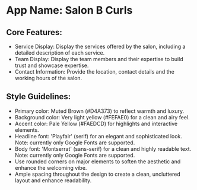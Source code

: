 # **App Name**: Salon B Curls

## Core Features:

- Service Display: Display the services offered by the salon, including a detailed description of each service.
- Team Display: Display the team members and their expertise to build trust and showcase expertise.
- Contact Information: Provide the location, contact details and the working hours of the salon.

## Style Guidelines:

- Primary color: Muted Brown (#D4A373) to reflect warmth and luxury.
- Background color: Very light yellow (#FEFAE0) for a clean and airy feel.
- Accent color: Pale Yellow (#FAEDCD) for highlights and interactive elements.
- Headline font: 'Playfair' (serif) for an elegant and sophisticated look. Note: currently only Google Fonts are supported.
- Body font: 'Montserrat' (sans-serif) for a clean and highly readable text. Note: currently only Google Fonts are supported.
- Use rounded corners on major elements to soften the aesthetic and enhance the welcoming vibe.
- Ample spacing throughout the design to create a clean, uncluttered layout and enhance readability.